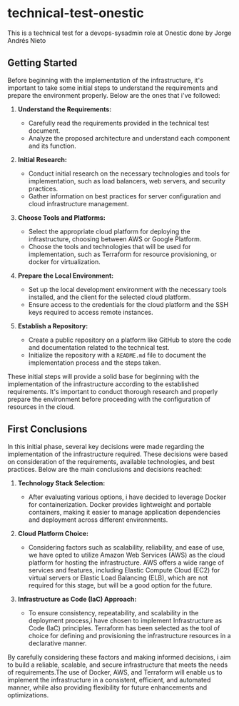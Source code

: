 # technical-test-onestic
This is a technical test for a devops-sysadmin role at Onestic done by Jorge Andrés Nieto
## Getting Started

Before beginning with the implementation of the infrastructure, it's important to take some initial steps to understand the requirements and prepare the environment properly. Below are the ones that i've followed:

1. **Understand the Requirements:**
   - Carefully read the requirements provided in the technical test document.
   - Analyze the proposed architecture and understand each component and its function.

2. **Initial Research:**
   - Conduct initial research on the necessary technologies and tools for implementation, such as load balancers, web servers, and security practices.
   - Gather information on best practices for server configuration and cloud infrastructure management.

3. **Choose Tools and Platforms:**
   - Select the appropriate cloud platform for deploying the infrastructure, choosing between AWS or Google Platform.
   - Choose the tools and technologies that will be used for implementation, such as Terraform for resource provisioning, or docker for virtualization.

4. **Prepare the Local Environment:**
   - Set up the local development environment with the necessary tools installed, and the client for the selected cloud platform.
   - Ensure access to the credentials for the cloud platform and the SSH keys required to access remote instances.

5. **Establish a Repository:**
   - Create a public repository on a platform like GitHub to store the code and documentation related to the technical test.
   - Initialize the repository with a `README.md` file to document the implementation process and the steps taken.

These initial steps will provide a solid base for beginning with the implementation of the infrastructure according to the established requirements. It's important to conduct thorough research and properly prepare the environment before proceeding with the configuration of resources in the cloud.
## First Conclusions

In this initial phase, several key decisions were made regarding the implementation of the infrastructure required. These decisions were based on consideration of the requirements, available technologies, and best practices. Below are the main conclusions and decisions reached:

1. **Technology Stack Selection:**
   - After evaluating various options, i have decided to leverage Docker for containerization. Docker provides lightweight and portable containers, making it easier to manage application dependencies and deployment across different environments.

2. **Cloud Platform Choice:**
   - Considering factors such as scalability, reliability, and ease of use, we have opted to utilize Amazon Web Services (AWS) as the cloud platform for hosting the infrastructure. AWS offers a wide range of services and features, including Elastic Compute Cloud (EC2) for virtual servers or Elastic Load Balancing (ELB), which are not required for this stage, but will be a good option for the future.

3. **Infrastructure as Code (IaC) Approach:**
   - To ensure consistency, repeatability, and scalability in the deployment process,i have chosen to implement Infrastructure as Code (IaC) principles. Terraform has been selected as the tool of choice for defining and provisioning the infrastructure resources in a declarative manner.

By carefully considering these factors and making informed decisions, i aim to build a reliable, scalable, and secure infrastructure that meets the needs of requirements.The use of Docker, AWS, and Terraform will enable us to implement the infrastructure in a consistent, efficient, and automated manner, while also providing flexibility for future enhancements and optimizations.


